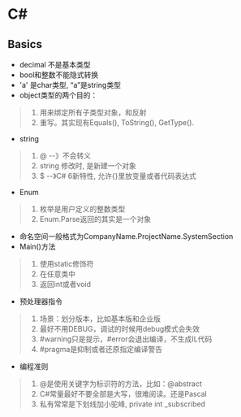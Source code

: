 # C#
## Basics
* decimal 不是基本类型
* bool和整数不能隐式转换
* 'a' 是char类型, “a”是string类型
* object类型的两个目的：
> 1. 用来绑定所有子类型对象，和反射
> 2. 重写。其实现有Equals(), ToString(), GetType().
* string
> 1. @ --》不会转义
> 2. string 修改时, 是新建一个对象
> 3. $ --》C# 6新特性, 允许{}里放变量或者代码表达式
* Enum
> 1. 枚举是用户定义的整数类型
> 2. Enum.Parse返回的其实是一个对象
* 命名空间一般格式为CompanyName.ProjectName.SystemSection
* Main()方法
> 1. 使用static修饰符
> 2. 在任意类中
> 3. 返回int或者void
* 预处理器指令
> 1. 场景：划分版本，比如基本版和企业版
> 2. 最好不用DEBUG，调试的时候用debug模式会失效
> 3. #warning只是提示，#error会退出编译，不生成IL代码
> 4. #pragma是抑制或者还原指定编译警告
* 编程准则
> 1. @是使用关键字为标识符的方法，比如：@abstract
> 2. C#常量最好不要全部是大写，很难阅读。还是Pascal
> 3. 私有常常是下划线加小驼峰, private int _subscribed
